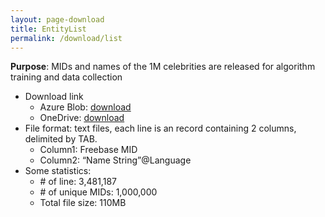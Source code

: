 ```yaml
---
layout: page-download
title: EntityList
permalink: /download/list
---
```


**Purpose**: MIDs and names of the 1M celebrities are released for algorithm training and data collection
* Download link
  * Azure Blob: [download](https://msceleb.blob.core.windows.net/msceleb-v1/Top1M_MidList.Name.tsv)
  * OneDrive: [download](https://1drv.ms/u/s!AsQPov4_i5H0gRy1tJvQCz7Jn4ab)
* File format: text files, each line is an record containing 2 columns, delimited by TAB.
  * Column1: Freebase MID
  * Column2: “Name String”@Language
* Some statistics:
  * \# of line: 3,481,187
  * \# of unique MIDs: 1,000,000
  * Total file size: 110MB
